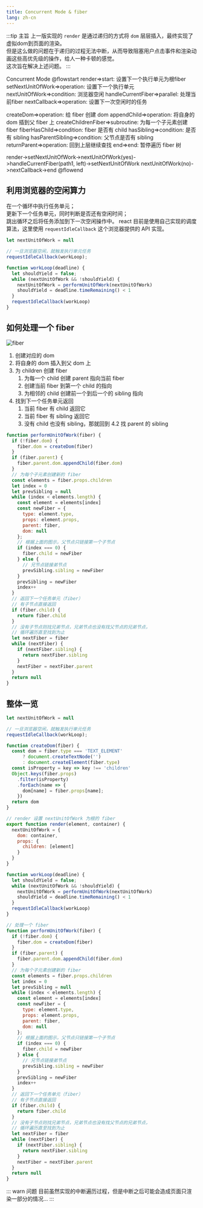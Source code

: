 ```yaml
---
title: Concurrent Mode & fiber
lang: zh-cn
---
```


:::tip 主旨
上一版实现的 `render` 是通过递归的方式将 `dom` 层层插入，最终实现了虚拟dom到页面的渲染。  
但是这么做的问题在于递归的过程无法中断，从而导致阻塞用户点击事件和渲染动画这些高优先级的操作，给人一种卡顿的感觉。  
这次旨在解决上述问题。
:::

Concurrent Mode
@flowstart
render=>start: 设置下一个执行单元为根fiber
setNextUnitOfWork=>operation: 设置下一个执行单元
nextUnitOfWork=>condition: 浏览器空闲
handleCurrentFiber=>parallel: 处理当前fiber
nextCallback=>operation: 设置下一次空闲时的任务

createDom=>operation: 给 fiber 创建 dom
appendChild=>operation: 将自身的 dom 插到父 fiber 上
createChildrenFiber=>subroutine: 为每一个子元素创建 fiber
fiberHasChild=>condition: fiber 是否有 child
hasSibling=>condition: 是否有 sibling
hasParentSibling=>condition: 父节点是否有 sibling
returnParent=>operation: 回到上层继续查找
end=>end: 暂停遍历 fiber 树

render->setNextUnitOfWork->nextUnitOfWork(yes)->handleCurrentFiber(path1, left)->setNextUnitOfWork
nextUnitOfWork(no)->nextCallback->end
@flowend

## 利用浏览器的空闲算力

在一个循环中执行任务单元；  
更新下一个任务单元，同时判断是否还有空闲时间；  
跳出循环之后将任务添加到下一次空闲操作中。
react 目前是使用自己实现的调度算法，这里使用 `requestIdleCallback` 这个浏览器提供的 API 实现。

```js
let nextUnitOfWork = null

// 一旦浏览器空闲，就触发执行单元任务
requestIdleCallback(workLoop);

function workLoop(deadline) {
  let shouldYield = false;
  while (nextUnitOfWork && !shouldYield) {
    nextUnitOfWork = performUnitOfWork(nextUnitOfWork)
    shouldYield = deadline.timeRemaining() < 1
  }
  requestIdleCallback(workLoop)
}
```

## 如何处理一个 fiber

![fiber](/code/images/fiber.png)

1. 创建对应的 dom
2. 将自身的 dom 插入到父 dom 上
3. 为 children 创建 fiber
    1. 为每一个 child 创建 parent 指向当前 fiber
    2. 创建当前 fiber 到第一个 child 的指向
    3. 为相邻的 child 创建前一个到后一个的 sibling 指向
4. 找到下一个任务单元返回
    1. 当前 fiber 有 child 返回它
    2. 当前 fiber 有 sibling 返回它
    3. 没有 child 也没有 sibling，那就回到 4.2 找 parent 的 sibling

```js
function performUnitOfWork(fiber) {
  if (!fiber.dom) {
    fiber.dom = createDom(fiber)
  }
  if (fiber.parent) {
    fiber.parent.dom.appendChild(fiber.dom)
  }
  // 为每个子元素创建新的 fiber
  const elements = fiber.props.children
  let index = 0
  let prevSibling = null
  while (index < elements.length) {
    const element = elements[index]
    const newFiber = {
      type: element.type,
      props: element.props,
      parent: fiber,
      dom: null
    };
    // 根据上面的图示，父节点只链接第一个子节点
    if (index === 0) {
      fiber.child = newFiber
    } else {
      // 兄节点链接弟节点
      prevSibling.sibling = newFiber
    }
    prevSibling = newFiber
    index++
  }
  // 返回下一个任务单元（fiber）
  // 有子节点直接返回
  if (fiber.child) {
    return fiber.child
  }
  // 没有子节点则找兄弟节点，兄弟节点也没有找父节点的兄弟节点，
  // 循环遍历直至找到为止
  let nextFiber = fiber
  while (nextFiber) {
    if (nextFiber.sibling) {
      return nextFiber.sibling
    }
    nextFiber = nextFiber.parent
  }
  return null
}
```

## 整体一览

```js
let nextUnitOfWork = null

// 一旦浏览器空闲，就触发执行单元任务
requestIdleCallback(workLoop);

function createDom(fiber) {
  const dom = fiber.type === 'TEXT_ELEMENT'
      ? document.createTextNode('')
      : document.createElement(fiber.type)
  const isProperty = key => key !== 'children'
  Object.keys(fiber.props)
    .filter(isProperty)
    .forEach(name => {
      dom[name] = fiber.props[name];
    })
  return dom
}

// render 设置 nextUnitOfWork 为根的 fiber
export function render(element, container) {
  nextUnitOfWork = {
    dom: container,
    props: {
      children: [element]
    }
  }
}

function workLoop(deadline) {
  let shouldYield = false;
  while (nextUnitOfWork && !shouldYield) {
    nextUnitOfWork = performUnitOfWork(nextUnitOfWork)
    shouldYield = deadline.timeRemaining() < 1
  }
  requestIdleCallback(workLoop)
}

// 处理一个 fiber
function performUnitOfWork(fiber) {
  if (!fiber.dom) {
    fiber.dom = createDom(fiber)
  }
  if (fiber.parent) {
    fiber.parent.dom.appendChild(fiber.dom)
  }
  // 为每个子元素创建新的 fiber
  const elements = fiber.props.children
  let index = 0
  let prevSibling = null
  while (index < elements.length) {
    const element = elements[index]
    const newFiber = {
      type: element.type,
      props: element.props,
      parent: fiber,
      dom: null
    };
    // 根据上面的图示，父节点只链接第一个子节点
    if (index === 0) {
      fiber.child = newFiber
    } else {
      // 兄节点链接弟节点
      prevSibling.sibling = newFiber
    }
    prevSibling = newFiber
    index++
  }
  // 返回下一个任务单元（fiber）
  // 有子节点直接返回
  if (fiber.child) {
    return fiber.child
  }
  // 没有子节点则找兄弟节点，兄弟节点也没有找父节点的兄弟节点，
  // 循环遍历直至找到为止
  let nextFiber = fiber
  while (nextFiber) {
    if (nextFiber.sibling) {
      return nextFiber.sibling
    }
    nextFiber = nextFiber.parent
  }
  return null
}
```

::: warn 问题
目前虽然实现的中断遍历过程，但是中断之后可能会造成页面只渲染一部分的情况...
:::
